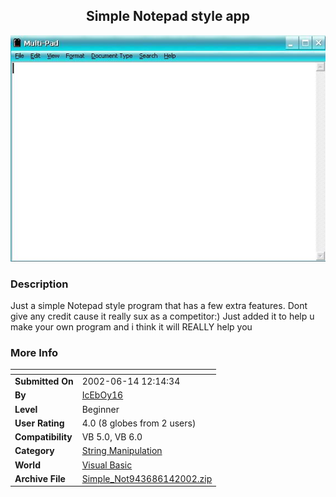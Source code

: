﻿<div align="center">

## Simple Notepad style app

<img src="PIC2002614521538530.jpg">
</div>

### Description

Just a simple Notepad style program that has a few extra features. Dont give any credit cause it really sux as a competitor:) Just added it to help u make your own program and i think it will REALLY help you
 
### More Info
 


<span>             |<span>
---                |---
**Submitted On**   |2002-06-14 12:14:34
**By**             |[IcEbOy16](https://github.com/Planet-Source-Code/PSCIndex/blob/master/ByAuthor/iceboy16.md)
**Level**          |Beginner
**User Rating**    |4.0 (8 globes from 2 users)
**Compatibility**  |VB 5\.0, VB 6\.0
**Category**       |[String Manipulation](https://github.com/Planet-Source-Code/PSCIndex/blob/master/ByCategory/string-manipulation__1-5.md)
**World**          |[Visual Basic](https://github.com/Planet-Source-Code/PSCIndex/blob/master/ByWorld/visual-basic.md)
**Archive File**   |[Simple\_Not943686142002\.zip](https://github.com/Planet-Source-Code/iceboy16-simple-notepad-style-app__1-35837/archive/master.zip)








